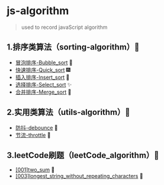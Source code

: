 # js-algorithm
> used to record javaScript algorithm

## 1.排序类算法（sorting-algorithm）🍕

- [冒泡排序-Bubble_sort](https://github.com/wangyue-1997/js-algorithm/blob/master/sorting_algorithm/Bubble_sort.js ) 🎈
- [快速排序-Quick_sort](https://github.com/wangyue-1997/js-algorithm/blob/master/sorting_algorithm/Quick_sort.js) 🎆
- [插入排序-Insert_sort](https://github.com/wangyue-1997/js-algorithm/blob/master/sorting_algorithm/Insert_sort.js) 🎇
- [选择排序-Select_sort](https://github.com/wangyue-1997/js-algorithm/blob/master/sorting_algorithm/Select_sort.js) ✨
- [合并排序-Merge_sort](https://github.com/wangyue-1997/js-algorithm/blob/master/sorting_algorithm/Merge_sort.js) 🎉



## 2.实用类算法（utils-algorithm）🍔

- [防抖-debounce](https://github.com/wangyue-1997/js-algorithm/blob/master/utils_algorithm/debounce.js) 🎊
- [节流-throttle](https://github.com/wangyue-1997/js-algorithm/blob/master/utils_algorithm/throttle.js) 🎃



## 3.leetCode刷题（leetCode_algorithm）🍟

- [[001]two_sum](https://github.com/wangyue-1997/js-algorithm/tree/master/leetCode_algorithm/%5B001%5Dtwo_sum) 🎄
- [[003]longest_string_without_repeating_characters](https://github.com/wangyue-1997/js-algorithm/blob/master/leetCode_algorithm/[003]longest_string_without_repeating_characters/slide_window) 🎋

